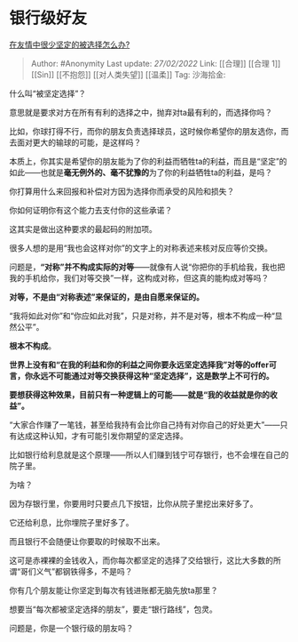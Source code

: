 # 银行级好友
[在友情中很少坚定的被选择怎么办?](https://www.zhihu.com/question/491957738/answer/2358896097)

> Author: #Anonymity
> Last update: *27/02/2022*
> Link: [[合理]] [[合理 1]] [[Sin]] [[不抱怨]] [[对人类失望]] [[温柔]]
> Tag:
> 沙海拾金:

什么叫“被坚定选择”？

意思就是要求对方在所有有利的选择之中，抛弃对ta最有利的，而选择你吗？

比如，你球打得不行，而你的朋友负责选择球员，这时候你希望你的朋友选你，而去面对更大的输球的可能，是这样吗？

本质上，你其实是希望你的朋友能为了你的利益而牺牲ta的利益，而且是“坚定”的如此——也就是**毫无例外的、毫不犹豫的**为了你的利益牺牲ta的利益，是吗？

你打算用什么来回报和补偿对方因为选择你而承受的风险和损失？

你如何证明你有这个能力去支付你的这些承诺？

这其实是做出这种要求的最起码的附加项。

很多人想的是用“我也会这样对你”的文字上的对称表述来核对反应等价交换。

问题是，**“对称”并不构成实际的对等**——就像有人说“你把你的手机给我，我也把我的手机给你，我们对等交换”一样，这构成对称，但这真的能构成对等吗？

**对等，不是由“对称表述”来保证的，是由自愿来保证的。**

“我将如此对你”和“你应如此对我”，只是对称，并不是对等，根本不构成一种“显然公平”。

**根本不构成**。

**世界上没有和“在我的利益和你的利益之间你要永远坚定选择我”对等的offer可言，你永远不可能通过对等交换获得这种“坚定选择”，这是数学上不可行的。**

**要想获得这种效果，目前只有一种逻辑上的可能——就是“我的收益就是你的收益”。**

“大家合作赚了一笔钱，甚至给我持有会比你自己持有对你自己的好处更大”——只有达成这种认知，才有可能引发你期望的坚定选择。

比如银行给利息就是这个原理——所以人们赚到钱宁可存银行，也不会埋在自己的院子里。

为啥？

因为存银行里，你要用时只要点几下按钮，比你从院子里挖出来好多了。

它还给利息，比你埋院子里好多了。

而且银行不会随便让你要取的时候取不出来。

这可是赤裸裸的金钱收入，而你每次都坚定的选择了交给银行，这比大多数的所谓“哥们义气”都钢铁得多，不是吗？

你有几个朋友能让你坚定到每次有钱进账都无脑先放ta那里？

想要当“每次都被坚定选择的朋友”，要走“银行路线”，包灵。

问题是，你是一个银行级的朋友吗？

